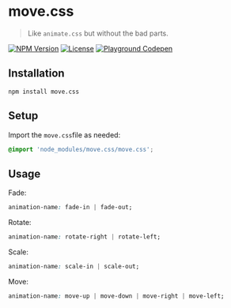 move.css
========

> Like `animate.css` but without the bad parts.

[![NPM Version](https://img.shields.io/npm/v/move.css.svg)](https://npmjs.com/package/move.css)
[![License](https://img.shields.io/npm/l/move.css.svg)](https://npmjs.com/package/move.css)
[![Playground Codepen](https://img.shields.io/badge/playground-codepen-0088cc.svg)](https://codepen.io/henryruhs/pen/poJybPz)


Installation
------------

```
npm install move.css
```


Setup
-----

Import the `move.css`file as needed:

```css
@import 'node_modules/move.css/move.css';
```


Usage
-----

Fade:

```css
animation-name: fade-in | fade-out;
```

Rotate:

```css
animation-name: rotate-right | rotate-left;
```

Scale:

```css
animation-name: scale-in | scale-out;
```

Move:

```css
animation-name: move-up | move-down | move-right | move-left;
```
